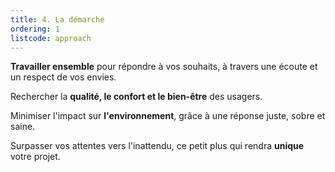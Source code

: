 ```yaml
---
title: 4. La démarche
ordering: 1
listcode: approach
---
```


**Travailler ensemble** pour répondre à vos souhaits, à travers une écoute et un respect de vos envies.

Rechercher la **qualité, le confort et le bien-être** des usagers.

Minimiser l'impact sur **l'environnement**, grâce à une réponse juste, sobre et saine.

Surpasser vos attentes vers l'inattendu, ce petit plus qui rendra **unique** votre projet.

